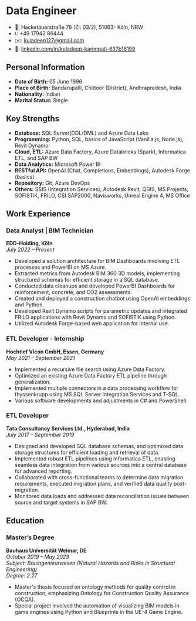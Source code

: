 # Data Engineer
- 📍: Hacketäuerstraße 76 (Zi: 03/2), 51063- Köln, NRW
- 📞: +49 17942 86444
- ✉️: kuladeep127@gmail.com
- 🔗: [linkedin.com/in/kuladeep-karimpati-637b16199](https://www.linkedin.com/in/kuladeep-karimpati-637b16199)

## Personal Information
- **Date of Birth:** 05 June 1996
- **Place of Birth:** Bandarupalli, Chittoor (District), Andhrapradesh, India
- **Nationality:** Indian
- **Marital Status:** Single

## Key Strengths
- **Database:** SQL Server(DDL/DML) and Azure Data Lake
- **Programming:** Python, SQL, basics of JavaScript (Vanilla.js, Node.js), Revit Dynamo
- **Cloud, ETL:** Azure Data Factory, Azure Databricks (Spark), Informatica ETL, and SAP BW
- **Data Analytics:** Microsoft Power BI
- **RESTful API:** OpenAI (Chat, Completions, Embeddings), Autodesk Forge (basics)
- **Repository:** Git, Azure DevOps
- **Others:** SSIS (Integration Services), Autodesk Revit, QGIS, MS Projects, SOFiSTiK, FRILO, CSI SAP2000, Navisworks, Unreal Engine 4, MS Office

## Work Experience

### Data Analyst | BIM Technician
**EDD-Holding, Köln**  
*July 2022 – Present*
- Developed a solution architecture for BIM Dashboards involving ETL processes and PowerBI on MS Azure.
- Extracted metrics from Autodesk BIM 360 3D models, implementing structured schemas for efficient storage in a SQL database.
- Conducted data cleanups and developed PowerBI Dashboards for reinforcement, concrete, and CO2 assessments.
- Created and deployed a construction chatbot using OpenAI embeddings and Python.
- Developed Revit Dynamo scripts for parametric updates and integrated FRILO applications with Revit Dynamo and SOFiSTiK using Python.
- Utilized Autodesk Forge-based web application for internal use.

### ETL Developer - Internship
**Hochtief Vicon GmbH, Essen, Germany**  
*May 2021 – September 2021*
- Implemented a recursive file search using Azure Data Factory.
- Optimized an existing Azure Data Factory ETL pipeline through generalization.
- Implemented multiple connectors in a data processing workflow for thyssenkrupp using MS SQL Server Integration Services and T-SQL.
- Various software developments and adjustments in C# and PowerShell.

### ETL Developer
**Tata Consultancy Services Ltd., Hyderabad, India**  
*July 2017 – September 2019*
- Designed and developed SQL database schemas, and optimized data storage structures for efficient loading and retrieval of data.
- Implemented robust ETL pipelines using Informatica ETL, enabling seamless data integration from various sources into a central database for advanced reporting.
- Collaborated with cross-functional teams to determine data migration requirements, executed migration plans, and verified data quality post-migration.
- Monitored data loads and addressed data reconciliation issues between source and target systems in SAP BW.

## Education

### Master’s Degree
**Bauhaus Universität Weimar, DE**  
*October 2019 – May 2023*  
*Subject: Bauingenieurwesen (Natural Hazards and Risks in Structural Engineering)*  
*Degree: 2.27*

- Master's thesis focused on ontology methods for quality control in construction, emphasizing Ontology for Construction Quality Assurance (OCQA).
- Special project involved the automation of visualizing BIM models in game engines using Python and Blueprints in the UE-4 Game Engine.

